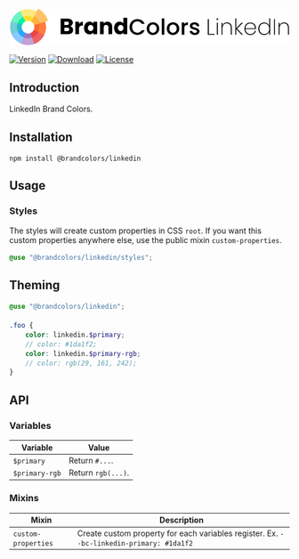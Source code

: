 <div align="center">

![Brand Colors LinkedIn](.github/logo.svg)

</div>

[![Version](https://flat.badgen.net/npm/v/@brandcolors/linkedin)](https://www.npmjs.com/package/@brandcolors/linkedin)
[![Download](https://flat.badgen.net/npm/dt/@brandcolors/linkedin)](https://www.npmjs.com/package/@brandcolors/linkedin)
[![License](https://flat.badgen.net/npm/license/@brandcolors/linkedin)](https://www.npmjs.com/package/@brandcolors/linkedin)

## Introduction

LinkedIn Brand Colors.

## Installation

```shell
npm install @brandcolors/linkedin
```

## Usage

### Styles

The styles will create custom properties in CSS `root`. If you want this custom properties anywhere else, use the public
mixin `custom-properties`.

<block-code>

```scss
@use "@brandcolors/linkedin/styles";
```

</block-code>

## Theming

```scss
@use "@brandcolors/linkedin";

.foo {
    color: linkedin.$primary;
    // color: #1da1f2;
    color: linkedin.$primary-rgb;
    // color: rgb(29, 161, 242);
}
```

## API

### Variables

| Variable | Value |
| --- | --- |
| `$primary` | Return `#...`. |
| `$primary-rgb` | Return `rgb(...)`. |

### Mixins

| Mixin | Description |
| --- | --- |
| `custom-properties` | Create custom property for each variables register. Ex. `--bc-linkedin-primary: #1da1f2` |
